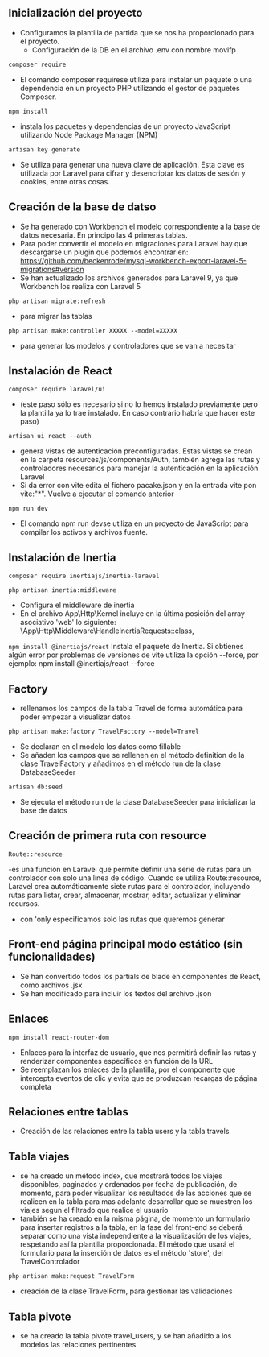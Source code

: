 ## Inicialización del proyecto

- Configuramos la plantilla de partida que se nos ha proporcionado para el proyecto. 
    - Configuración de la DB en el archivo .env con nombre movifp

`composer require`
- El comando composer requirese utiliza para instalar un paquete o una dependencia en un proyecto PHP utilizando el gestor de paquetes Composer. 

`npm install`
- instala los paquetes y dependencias de un proyecto JavaScript utilizando Node Package Manager (NPM)

`artisan key generate`
- Se utiliza para generar una nueva clave de aplicación. Esta clave es utilizada por Laravel para cifrar y desencriptar los datos de sesión y cookies, entre otras cosas.

## Creación de la base de datso

- Se ha generado con Workbench el modelo correspondiente a la base de datos necesaria. En principo las 4 primeras tablas.
- Para poder convertir el modelo en migraciones para Laravel hay que descargarse un plugin que podemos encontrar en: https://github.com/beckenrode/mysql-workbench-export-laravel-5-migrations#version
- Se han actualizado los archivos generados para Laravel 9, ya que Workbench los realiza con Laravel 5

`php artisan migrate:refresh`
- para migrar las tablas

`php artisan make:controller XXXXX --model=XXXXX`
- para generar los modelos y controladores que se van a necesitar

## Instalación de React

`composer require laravel/ui`
- (este paso sólo es necesario si no lo hemos instalado previamente pero la plantilla ya lo trae instalado. En caso contrario habría que hacer este paso)

`artisan ui react --auth`
- genera vistas de autenticación preconfiguradas. Estas vistas se crean en la carpeta resources/js/components/Auth, también agrega las rutas y controladores necesarios para manejar la autenticación en la aplicación Laravel
- Si da error con vite edita el fichero pacake.json y en la entrada vite pon vite:"*". Vuelve a ejecutar el comando anterior

`npm run dev`
- El comando npm run devse utiliza en un proyecto de JavaScript para compilar los activos y archivos fuente.

## Instalación de Inertia
`composer require inertiajs/inertia-laravel`

`php artisan inertia:middleware`
- Configura el middleware de inertia
- En el archivo App\Http\Kernel incluye en la última posición del array asociativo 'web' lo siguiente: \App\Http\Middleware\HandleInertiaRequests::class,

`npm install @inertiajs/react`
Instala el paquete de Inertia. Si obtienes algún error por problemas de versiones de vite utiliza la opción --force, por ejemplo: npm install @inertiajs/react --force

## Factory

- rellenamos los campos de la tabla Travel de forma automática para poder empezar a visualizar datos

`php artisan make:factory TravelFactory --model=Travel`
- Se declaran en el modelo los datos como fillable
- Se añaden los campos que se rellenen en el método definition de la clase TravelFactory y añadimos en el método run de la clase DatabaseSeeder

`artisan db:seed`
- Se ejecuta el método run de la clase DatabaseSeeder para inicializar la base de datos

## Creación de primera ruta con resource
`Route::resource` 

-es una función en Laravel que permite definir una serie de rutas para un controlador con solo una línea de código. Cuando se utiliza Route::resource, Laravel crea automáticamente siete rutas para el controlador, incluyendo rutas para listar, crear, almacenar, mostrar, editar, actualizar y eliminar recursos.
- con 'only especificamos solo las rutas que queremos generar

## Front-end página principal modo estático (sin funcionalidades)

- Se han convertido todos los partials de blade en componentes de React, como archivos .jsx
- Se han modificado para incluir los textos del archivo .json

## Enlaces 

`npm install react-router-dom`
- Enlaces para la interfaz de usuario, que nos permitirá definir las rutas y renderizar componentes específicos en función de la URL
- Se reemplazan los enlaces de la plantilla, por el componente <Link> que intercepta eventos de clic y evita que se produzcan recargas de página completa

## Relaciones entre tablas

- Creación de las relaciones entre la tabla users y la tabla travels

## Tabla viajes
- se ha creado un método index, que mostrará todos los viajes disponibles, paginados y ordenados por fecha de publicación, de momento, para poder visualizar los resultados de las acciones que se realicen en la tabla para mas adelante desarrollar que se muestren los viajes segun el filtrado que realice el usuario
- también se ha creado en la misma página, de momento un formulario para insertar registros a la tabla, en la fase del front-end se deberá separar como una vista independiente a la visualización de los viajes, respetando así la plantilla proporcionada. El método que usará el formulario para la inserción de datos es el método 'store', del TravelControlador

`php artisan make:request TravelForm`
- creación de la clase TravelForm, para gestionar las validaciones

## Tabla pivote

- se ha creado la tabla pivote travel_users, y se han añadido a los modelos las relaciones pertinentes